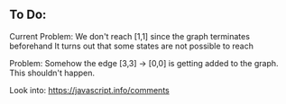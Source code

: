 ## To Do:

Current Problem:
We don't reach [1,1] since the graph terminates beforehand
It turns out that some states are not possible to reach

Problem: 
Somehow the edge [3,3] -> [0,0] 
is getting added to the graph. This shouldn't happen.

Look  into:
https://javascript.info/comments


